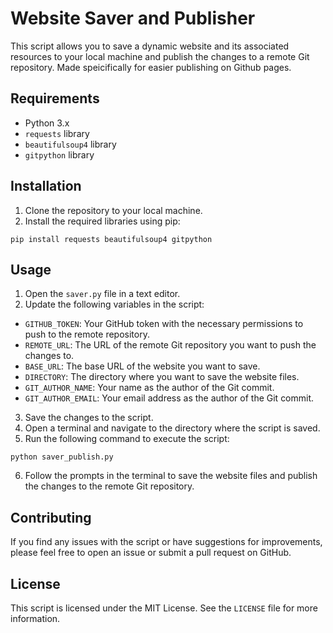 # Website Saver and Publisher

This script allows you to save a dynamic website and its associated resources to your local machine and publish the changes to a remote Git repository. Made speicifically for easier publishing on Github pages. 

## Requirements

- Python 3.x
- `requests` library
- `beautifulsoup4` library
- `gitpython` library

## Installation

1. Clone the repository to your local machine.
2. Install the required libraries using pip:

```
pip install requests beautifulsoup4 gitpython
```

## Usage

1. Open the `saver.py` file in a text editor.
2. Update the following variables in the script:

- `GITHUB_TOKEN`: Your GitHub token with the necessary permissions to push to the remote repository.
- `REMOTE_URL`: The URL of the remote Git repository you want to push the changes to.
- `BASE_URL`: The base URL of the website you want to save.
- `DIRECTORY`: The directory where you want to save the website files.
- `GIT_AUTHOR_NAME`: Your name as the author of the Git commit.
- `GIT_AUTHOR_EMAIL`: Your email address as the author of the Git commit.

3. Save the changes to the script.
4. Open a terminal and navigate to the directory where the script is saved.
5. Run the following command to execute the script:

```
python saver_publish.py
```

6. Follow the prompts in the terminal to save the website files and publish the changes to the remote Git repository.

## Contributing

If you find any issues with the script or have suggestions for improvements, please feel free to open an issue or submit a pull request on GitHub.

## License

This script is licensed under the MIT License. See the `LICENSE` file for more information.
